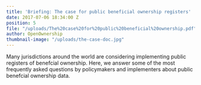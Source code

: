 ```yaml
---
title: 'Briefing: The case for public beneficial ownership registers'
date: 2017-07-06 18:34:00 Z
position: 5
file: "/uploads/The%20case%20for%20public%20beneficial%20ownership.pdf"
author: OpenOwnership
thumbnail-image: "/uploads/the-case-doc.jpg"
---
```


Many jurisdictions around the world are considering implementing public registers of benefcial ownership. Here, we answer some of the most frequently asked questions by policymakers and implementers about public benefcial ownership data.
